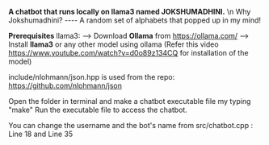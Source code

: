 **A chatbot that runs locally on llama3 named JOKSHUMADHINI.** \n
Why Jokshumadhini? ---- A random set of alphabets that popped up in my mind!

**Prerequisites**
  llama3:
    --> Download **Ollama** from https://ollama.com/
    --> Install **llama3** or any other model using ollama
        (Refer this video https://www.youtube.com/watch?v=d0o89z134CQ for installation of the model)
  
include/nlohmann/json.hpp is used from the repo: https://github.com/nlohmann/json

Open the folder in terminal and make a chatbot executable file my typing "make"
Run the executable file to access the chatbot.

You can change the username and the bot's name from src/chatbot.cpp : Line 18 and Line 35
